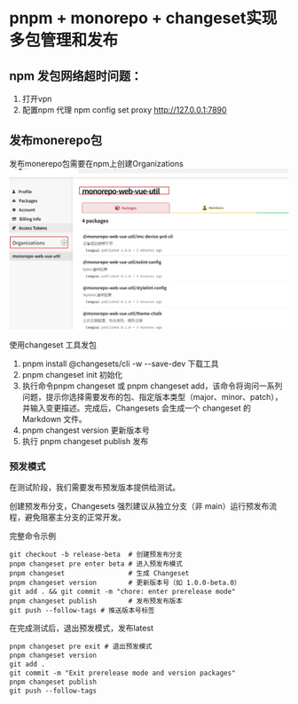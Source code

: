 # pnpm + monorepo + changeset实现多包管理和发布

## npm 发包网络超时问题：
1. 打开vpn
2. 配置npm 代理 npm config set proxy http://127.0.0.1:7890


## 发布monerepo包
发布monerepo包需要在npm上创建Organizations
![Alt text](./images/image-2.png)

使用changeset 工具发包
1. pnpm install @changesets/cli -w --save-dev 下载工具
2. pnpm changeset init 初始化
3. 执行命令pnpm changeset 或 pnpm changeset add，该命令将询问一系列问题，提示你选择需要发布的包、指定版本类型（major、minor、patch），并输入变更描述。完成后，Changesets 会生成一个 changeset 的 Markdown 文件。
4. pnpm changest version 更新版本号
5. 执行 pnpm changeset publish 发布

### 预发模式

在测试阶段，我们需要发布预发版本提供给测试。

创建预发布分支，Changesets 强烈建议从独立分支（非 main）运行预发布流程，避免阻塞主分支的正常开发。

完整命令示例

```
git checkout -b release-beta  # 创建预发布分支
pnpm changeset pre enter beta # 进入预发布模式
pnpm changeset                # 生成 Changeset
pnpm changeset version        # 更新版本号（如 1.0.0-beta.0）
git add . && git commit -m "chore: enter prerelease mode"
pnpm changeset publish        # 发布预发布版本
git push --follow-tags # 推送版本号标签
```

在完成测试后，退出预发模式，发布latest

```
pnpm changeset pre exit # 退出预发模式
pnpm changeset version
git add .
git commit -m "Exit prerelease mode and version packages"
pnpm changeset publish
git push --follow-tags
```